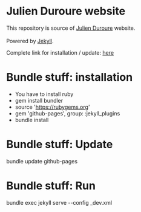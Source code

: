 # Julien Duroure website

This repository is source of [Julien Duroure][1] website.  
<br/>
Powered by [Jekyll][2].


Complete link for installation / update: [here][3]

# Bundle stuff: installation

*  You have to install ruby
*  gem install bundler
*  source 'https://rubygems.org'
*  gem 'github-pages', group: :jekyll_plugins
*  bundle install

# Bundle stuff: Update
bundle update github-pages

# Bundle stuff: Run
bundle exec jekyll serve --config _dev.xml

[1]: http://julienduroure.com
[2]: https://jekyllrb.com/
[3]: https://help.github.com/articles/setting-up-your-github-pages-site-locally-with-jekyll/
